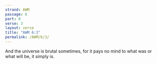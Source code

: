 ```yaml
---
strand: AWM
passage: 6
part: 0
verse: 3
layout: verse
title: "AWM 6:3"
permalink: /AWM/6/3/
---
```

And the universe is brutal sometimes, for it pays no mind to what was or what will be, it simply is.
